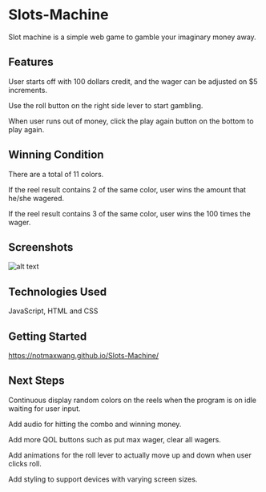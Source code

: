 # Slots-Machine

Slot machine is a simple web game to gamble your imaginary money away.

## Features

User starts off with 100 dollars credit, and the wager can be adjusted on $5 increments.

Use the roll button on the right side lever to start gambling.

When user runs out of money, click the play again button on the bottom to play again.

## Winning Condition

There are a total of 11 colors.

If the reel result contains 2 of the same color, user wins the amount that he/she wagered.

If the reel result contains 3 of the same color, user wins the 100 times the wager.

## Screenshots
![alt text](https://i.imgur.com/pdINwui.png)

## Technologies Used
JavaScript, HTML and CSS

## Getting Started 
https://notmaxwang.github.io/Slots-Machine/


## Next Steps
Continuous display random colors on the reels when the program is on idle waiting for user input.

Add audio for hitting the combo and winning money.

Add more QOL buttons such as put max wager, clear all wagers. 

Add animations for the roll lever to actually move up and down when user clicks roll. 

Add styling to support devices with varying screen sizes.